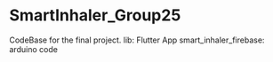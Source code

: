 # SmartInhaler_Group25
CodeBase for the final project.
lib: Flutter App
smart_inhaler_firebase: arduino code
